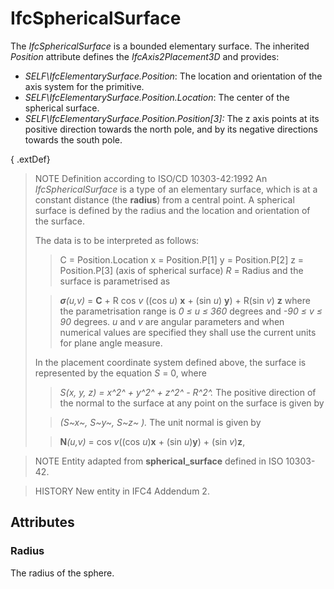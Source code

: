 # IfcSphericalSurface

The _IfcSphericalSurface_ is a bounded elementary surface. The inherited _Position_ attribute defines the _IfcAxis2Placement3D_ and provides:

* _SELF\IfcElementarySurface.Position_: The location and orientation of the axis system for the primitive.
* _SELF\IfcElementarySurface.Position.Location_: The center of the spherical surface.
* _SELF\IfcElementarySurface.Position.Position[3]:_ The z axis points at its positive direction towards the north pole, and by its negative directions towards the south pole.
<!-- end of definition -->
{ .extDef}
> NOTE Definition according to ISO/CD 10303-42:1992
> An _IfcSphericalSurface_ is a type of an elementary surface, which is at a constant distance (the **radius**) from a central point. A spherical surface is defined by the radius and the location and orientation of the surface.
>
> The data is to be interpreted as follows:
>
>> C = Position.Location
>> x = Position.P[1]
>> y = Position.P[2]
>> z = Position.P[3] (axis of spherical surface)
>> _R_ = Radius
> and the surface is parametrised as
>
>> _**σ**(u,v)_ = **C** + R cos _v_ ((cos _u_) **x** + (sin _u_) **y**) + R(sin _v_) **z**
> where the parametrisation range is _0 ≤ u ≤ 360_ degrees and _-90 ≤ v ≤ 90_ degrees. _u_ and _v_ are angular parameters and when numerical values are specified they shall use the current units for plane angle measure.
>
> In the placement coordinate system defined above, the surface is represented by the equation _S_ = 0, where
>
>> _S(x, y, z) = x^2^ + y^2^ + z^2^ - R^2^._
> The positive direction of the normal to the surface at any point on the surface is given by
>
>> _(S~x~, S~y~, S~z~ )._
> The unit normal is given by
>
>> **N**_(u,v)_ = cos _v_((cos _u_)**x** + (sin _u_)**y**) + (sin _v_)**z**,


>
> NOTE Entity adapted from **spherical_surface** defined in ISO 10303-42.

> HISTORY New entity in IFC4 Addendum 2.

## Attributes

### Radius
The radius of the sphere.
